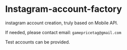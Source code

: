 # Instagram-account-factory

instagram account creation, truly based on Mobile API. 

If needed, please contact email: ```gamepricetag@gmail.com```

Test accounts can be provided.
